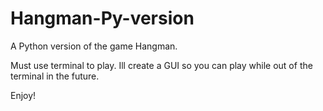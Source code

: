 

# Hangman-Py-version
A Python version of the game Hangman.


Must use terminal to play. Ill create a GUI so you can play while out of the terminal in the future. 

Enjoy!

